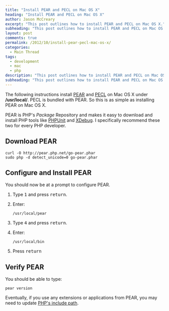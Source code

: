 ```yaml
---
title: "Install PEAR and PECL on Mac OS X"
heading: "Install PEAR and PECL on Mac OS X"
author: Jason McCreary
excerpt: "This post outlines how to install PEAR and PECL on Mac OS X."
subheading: "This post outlines how to install PEAR and PECL on Mac OS X."
layout: post
comments: true
permalink: /2012/10/install-pear-pecl-mac-os-x/
categories:
  - Main Thread
tags:
  - development
  - mac
  - php
description: "This post outlines how to install PEAR and PECL on Mac OS X."
subheading: "This post outlines how to install PEAR and PECL on Mac OS X."
---
```

The following instructions install [PEAR][1] and [PECL][2] on Mac OS X under **/usr/local/**. PECL is bundled with PEAR. So this is as simple as installing PEAR on Mac OS X.

PEAR is PHP's *Package* Repository and makes it easy to download and install PHP tools like [PHPUnit][3] and [XDebug][4]. I specifically recommend these two for every PHP developer.

## Download PEAR

    curl -O http://pear.php.net/go-pear.phar
    sudo php -d detect_unicode=0 go-pear.phar
    

## Configure and Install PEAR

You should now be at a prompt to configure PEAR.

1.  Type <kbd>1</kbd> and press <kbd>return</kbd>.
2.  Enter:
    
        /usr/local/pear

3.  Type <kbd>4</kbd> and press <kbd>return</kbd>.
4.  Enter:
    
        /usr/local/bin

5.  Press <kbd>return</kbd>

## Verify PEAR

You should be able to type:

    pear version
    

Eventually, if you use any extensions or applications from PEAR, you may need to update [PHP's include path][5].

 [1]: http://pear.php.net "PEAR"
 [2]: http://pecl.php.net "PECL"
 [3]: https://github.com/sebastianbergmann/phpunit
 [4]: http://xdebug.org
 [5]: http://pear.php.net/manual/en/installation.checking.php

